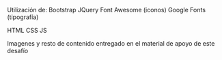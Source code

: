 Utilización de:
Bootstrap
JQuery
Font Awesome (iconos)
Google Fonts (tipografía)

HTML
CSS
JS

Imagenes y resto de contenido entregado en el material de apoyo de este desafío